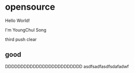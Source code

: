 # opensource

Hello World!

I'm YoungChul Song

third push clear

## good

DDDDDDDDDDDDDDDDDDDDDDDDD
asdfsadfasdfsdafadwf